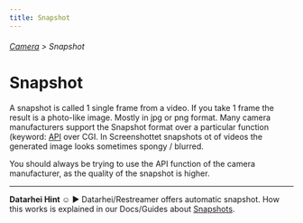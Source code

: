```yaml
---
title: Snapshot
---
```

###### [Camera](../wiki/camera-technology.html) > Snapshot

# Snapshot

A snapshot is called 1 single frame from a video. If you take 1 frame the result is a photo-like image. Mostly in jpg or png format. Many camera manufacturers support the Snapshot format over a particular function (keyword: [API](../wiki/api.html) over CGI.
In Screenshottet snapshots ot of videos the generated image looks sometimes spongy / blurred.  

You should always be trying to use the API function of the camera manufacturer, as the quality of the snapshot is higher.

---
**Datarhei Hint ☺** ► Datarhei/Restreamer offers automatic snapshot. How this works is explained in our Docs/Guides about [Snapshots](../docs/guides-snapshot.html).
